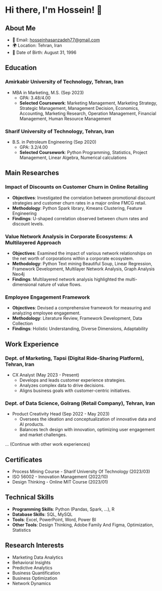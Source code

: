 # Hi there, I'm Hossein! 👋

## About Me
- 📧 Email: hosseinhasanzadeh77@gmail.com
- 🌍 Location: Tehran, Iran
- 📅 Date of Birth: August 31, 1996

## Education
### Amirkabir University of Technology, Tehran, Iran
- MBA in Marketing, M.S. (Sep 2023)
  - GPA: 3.48/4.00
  - **Selected Coursework**: Marketing Management, Marketing Strategy, Strategic Management, Management Decision, Economics, Accounting, Marketing Research, Operation Management, Financial Management, Human Resource Management

### Sharif University of Technology, Tehran, Iran
- B.S. in Petroleum Engineering (Sep 2020)
  - GPA: 3.2/4.00
  - **Selected Coursework**: Python Programming, Statistics, Project Management, Linear Algebra, Numerical calculations

## Main Researches
### Impact of Discounts on Customer Churn in Online Retailing
- **Objectives**: Investigated the correlation between promotional discount strategies and customer churn rates in a major online FMCG retail.
- **Methodology**: Python Spark library, Kmeans Clustering, Feature Engineering
- **Findings**: U-shaped correlation observed between churn rates and discount levels.

### Value Network Analysis in Corporate Ecosystems: A Multilayered Approach
- **Objectives**: Examined the impact of various network relationships on the net worth of corporations within a corporate ecosystem.
- **Methodology**: Python Text mining Beautiful Soup, Linear Regression, Framework Development, Multilayer Network Analysis, Graph Analysis Neo4j
- **Findings**: Multilayered network analysis highlighted the multi-dimensional nature of value flows.

### Employee Engagement Framework
- **Objectives**: Devised a comprehensive framework for measuring and analyzing employee engagement.
- **Methodology**: Literature Review, Framework Development, Data Collection
- **Findings**: Holistic Understanding, Diverse Dimensions, Adaptability

## Work Experience
### Dept. of Marketing, Tapsi (Digital Ride-Sharing Platform), Tehran, Iran
- CX Analyst (May 2023 - Present)
  - Develops and leads customer experience strategies.
  - Analyzes complex data to drive decisions.
  - Aligns business goals with customer-centric initiatives.

### Dept. of Data Science, Golrang (Retail Company), Tehran, Iran
- Product Creativity Head (Sep 2022 - May 2023)
  - Oversees the ideation and conceptualization of innovative data and AI products.
  - Balances tech design with innovation, optimizing user engagement and market challenges.

... (Continue with other work experiences)

## Certificates
- Process Mining Course - Sharif University Of Technology (2023/03)
- ISO 56002 - Innovation Management (2022/10)
- Design Thinking - Online MIT Course (2023/01)

## Technical Skills
- **Programming Skills**: Python (Pandas, Spark, ...), R
- **Database Skills**: SQL, MySQL
- **Tools**: Excel, PowerPoint, Word, Power BI
- **Other Tools**: Design Thinking, Adobe Family And Figma, Optimization, Statistics

## Research Interests
- Marketing Data Analytics
- Behavioral Insights
- Predictive Analytics
- Business Quantification
- Business Optimization
- Network Dynamics
